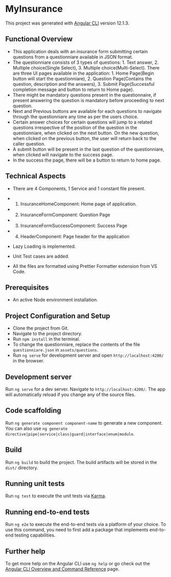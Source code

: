 # MyInsurance

This project was generated with [Angular CLI](https://github.com/angular/angular-cli) version 12.1.3.

## Functional Overview

- This application deals with an insurance form submitting certain questions from a questionniare available in JSON format.
- The questionniare consists of 3 types of questions: 1. Text answer, 2. Multiple choice(Single Select), 3. Multiple choice(Multi-Select). There are three UI pages available in the application: 1. Home Page(Begin button will start the questionniare), 2. Question Page(Contains the question, description and the answers), 3. Submit Page(Successful completion message and button to return to Home page).
- There might be mandatory questions present in the questionnaire, if present answering the question is mandatory before proceeding to next question.
- Next and Previous buttons are available for each questions to navigate through the questionniare any time as per the users choice.
- Certain answer choices for certain questions will jump to a related questions irrespective of the position of the question in the questionniare, when clicked on the next button. On the new question, when clicked on the previous button, the user will return back to the caller question.
- A submit button will be present in the last question of the questionniare, when clicked will navigate to the success page.
- In the success the page, there will be a button to return to home page.

## Technical Aspects

- There are 4 Components, 1 Service and 1 constant file present.
- 1. InsuranceHomeComponent: Home page of application.
- 2. InsuranceFormComponent: Question Page
- 3. InsuranceFormSuccessComponent: Success Page
- 4. HeaderComponent: Page header for the application

- Lazy Loading is implemented.
- Unit Test cases are added.
- All the files are formatted using Prettier Formatter extension from VS Code.

## Prerequisites

- An active Node environment installation.

## Project Configuration and Setup

- Clone the project from Git.
- Navigate to the project directory.
- Run `npm install` in the terminal.
- To change the questionniare, replace the contents of the file `questionniare.json` in `assets/questions`.
- Run `ng serve` for development server and open `http://localhost:4200/` in the browser.

## Development server

Run `ng serve` for a dev server. Navigate to `http://localhost:4200/`. The app will automatically reload if you change any of the source files.

## Code scaffolding

Run `ng generate component component-name` to generate a new component. You can also use `ng generate directive|pipe|service|class|guard|interface|enum|module`.

## Build

Run `ng build` to build the project. The build artifacts will be stored in the `dist/` directory.

## Running unit tests

Run `ng test` to execute the unit tests via [Karma](https://karma-runner.github.io).

## Running end-to-end tests

Run `ng e2e` to execute the end-to-end tests via a platform of your choice. To use this command, you need to first add a package that implements end-to-end testing capabilities.

## Further help

To get more help on the Angular CLI use `ng help` or go check out the [Angular CLI Overview and Command Reference](https://angular.io/cli) page.

